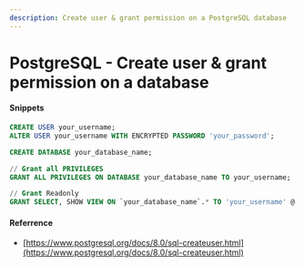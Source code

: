 ```yaml
---
description: Create user & grant permission on a PostgreSQL database
---
```


# PostgreSQL - Create user & grant permission on a database

#### Snippets

```sql
CREATE USER your_username;
ALTER USER your_username WITH ENCRYPTED PASSWORD 'your_password';

CREATE DATABASE your_database_name;

// Grant all PRIVILEGES
GRANT ALL PRIVILEGES ON DATABASE your_database_name TO your_username;

// Grant Readonly
GRANT SELECT, SHOW VIEW ON `your_database_name`.* TO 'your_username' @ '%';

```

#### Referrence

* [https://www.postgresql.org/docs/8.0/sql-createuser.html](https://www.postgresql.org/docs/8.0/sql-createuser.html)
